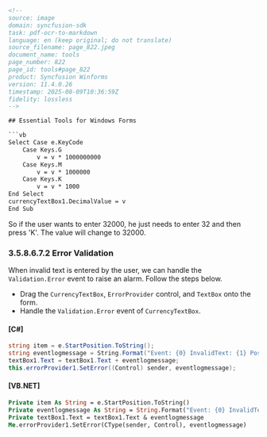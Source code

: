 ```html
<!-- 
source: image
domain: syncfusion-sdk
task: pdf-ocr-to-markdown
language: en (keep original; do not translate)
source_filename: page_822.jpeg
document_name: tools
page_number: 822
page_id: tools#page_822
product: Syncfusion Winforms
version: 11.4.0.26
timestamp: 2025-08-09T10:36:59Z
fidelity: lossless
-->

## Essential Tools for Windows Forms

```vb
Select Case e.KeyCode
    Case Keys.G
        v = v * 1000000000
    Case Keys.M
        v = v * 1000000
    Case Keys.K
        v = v * 1000
End Select
currencyTextBox1.DecimalValue = v
End Sub
```

So if the user wants to enter 32000, he just needs to enter 32 and then press 'K'. The value will change to 32000.

### 3.5.8.6.7.2 Error Validation

When invalid text is entered by the user, we can handle the `Validation.Error` event to raise an alarm. Follow the steps below.

- Drag the `CurrencyTextBox`, `ErrorProvider` control, and `TextBox` onto the form.
- Handle the `Validation.Error` event of `CurrencyTextBox`.

#### [C#]

```csharp
string item = e.StartPosition.ToString();
string eventlogmessage = String.Format("Event: {0} InvalidText: {1} Position: {2}\r\n", "Validation.Error", e.InvalidText, item);
textBox1.Text = textBox1.Text + eventlogmessage;
this.errorProvider1.SetError((Control) sender, eventlogmessage);
```

#### [VB.NET]

```vb
Private item As String = e.StartPosition.ToString()
Private eventlogmessage As String = String.Format("Event: {0} InvalidText: {1} Position: {2}" & Constants.vbCrLf, "Validation.Error", e.InvalidText, item)
Private textBox1.Text = textBox1.Text & eventlogmessage
Me.errorProvider1.SetError(CType(sender, Control), eventlogmessage)
```

<!-- tags: [product, module, control, api, version?] keywords: [filesystem, validation, error, text, enter, value, change, handle, validation.error, string, textbox, eventlogmessage, csharp, vb, net] -->
```
